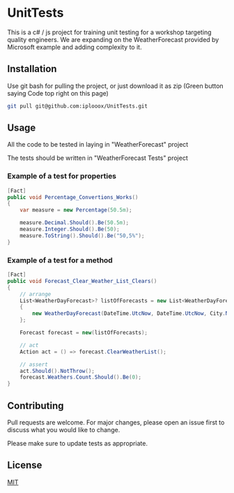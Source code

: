 # UnitTests
This is a c# / js project for training unit testing for a workshop targeting quality engineers.
We are expanding on the WeatherForecast provided by Microsoft example and adding complexity to it.

## Installation

Use git bash for pulling the project, or just download it as zip (Green button saying Code top right on this page)

```bash
git pull git@github.com:iplooox/UnitTests.git
```

## Usage

All the code to be tested in laying in "WeatherForecast" project

The tests should be written in "WeatherForecast Tests" project


### Example of a test for properties
```csharp
[Fact]
public void Percentage_Convertions_Works()
{
    var measure = new Percentage(50.5m);

    measure.Decimal.Should().Be(50.5m);
    measure.Integer.Should().Be(50);
    measure.ToString().Should().Be("50,5%");
}
```
### Example of a test for a method

```csharp
[Fact]
public void Forecast_Clear_Weather_List_Clears()
{
    // arrange
    List<WeatherDayForecast>? listOfForecasts = new List<WeatherDayForecast>
    {
        new WeatherDayForecast(DateTime.UtcNow, DateTime.UtcNow, City.None, 0,0,0)
    };

    Forecast forecast = new(listOfForecasts);

    // act
    Action act = () => forecast.ClearWeatherList();

    // assert
    act.Should().NotThrow();
    forecast.Weathers.Count.Should().Be(0);
}
```

## Contributing
Pull requests are welcome. For major changes, please open an issue first to discuss what you would like to change.

Please make sure to update tests as appropriate.

## License
[MIT](https://choosealicense.com/licenses/mit/)

